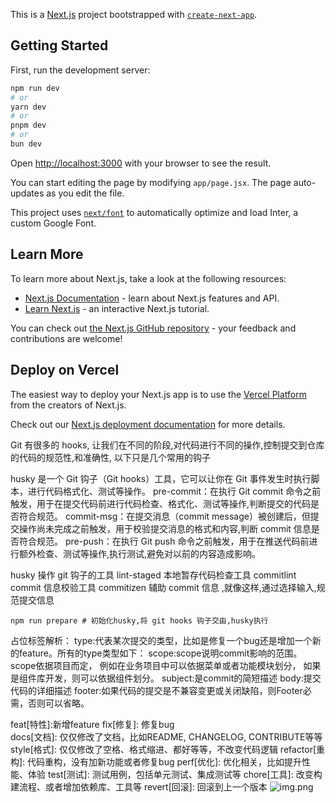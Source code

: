This is a [Next.js](https://nextjs.org/) project bootstrapped with [`create-next-app`](https://github.com/vercel/next.js/tree/canary/packages/create-next-app).

## Getting Started

First, run the development server:

```bash
npm run dev
# or
yarn dev
# or
pnpm dev
# or
bun dev
```

Open [http://localhost:3000](http://localhost:3000) with your browser to see the result.

You can start editing the page by modifying `app/page.jsx`. The page auto-updates as you edit the file.

This project uses [`next/font`](https://nextjs.org/docs/basic-features/font-optimization) to automatically optimize and load Inter, a custom Google Font.

## Learn More

To learn more about Next.js, take a look at the following resources:

- [Next.js Documentation](https://nextjs.org/docs) - learn about Next.js features and API.
- [Learn Next.js](https://nextjs.org/learn) - an interactive Next.js tutorial.

You can check out [the Next.js GitHub repository](https://github.com/vercel/next.js/) - your feedback and contributions are welcome!

## Deploy on Vercel

The easiest way to deploy your Next.js app is to use the [Vercel Platform](https://vercel.com/new?utm_medium=default-template&filter=next.js&utm_source=create-next-app&utm_campaign=create-next-app-readme) from the creators of Next.js.

Check out our [Next.js deployment documentation](https://nextjs.org/docs/deployment) for more details.

Git 有很多的 hooks, 让我们在不同的阶段,对代码进行不同的操作,控制提交到仓库的代码的规范性,和准确性, 以下只是几个常用的钩子

husky 是一个 Git 钩子（Git hooks）工具，它可以让你在 Git 事件发生时执行脚本，进行代码格式化、测试等操作。
pre-commit：在执行 Git commit 命令之前触发，用于在提交代码前进行代码检查、格式化、测试等操作,判断提交的代码是否符合规范。
commit-msg：在提交消息（commit message）被创建后，但提交操作尚未完成之前触发，用于校验提交消息的格式和内容,判断 commit 信息是否符合规范。
pre-push：在执行 Git push 命令之前触发，用于在推送代码前进行额外检查、测试等操作,执行测试,避免对以前的内容造成影响。


husky 操作 git 钩子的工具
lint-staged 本地暂存代码检查工具
commitlint commit 信息校验工具
commitizen 辅助 commit 信息 ,就像这样,通过选择输入,规范提交信息



```npm run prepare # 初始化husky,将 git hooks 钩子交由,husky执行```

占位标签解析：
type:代表某次提交的类型，比如是修复一个bug还是增加一个新的feature。所有的type类型如下：
scope:scope说明commit影响的范围。scope依据项目而定，
例如在业务项目中可以依据菜单或者功能模块划分，
如果是组件库开发，则可以依据组件划分。
subject:是commit的简短描述
body:提交代码的详细描述
footer:如果代码的提交是不兼容变更或关闭缺陷，则Footer必需，否则可以省略。

feat[特性]:新增feature
fix[修复]: 修复bug     
docs[文档]: 仅仅修改了文档，比如README, CHANGELOG, CONTRIBUTE等等
style[格式]: 仅仅修改了空格、格式缩进、都好等等，不改变代码逻辑
refactor[重构]: 代码重构，没有加新功能或者修复bug
perf[优化]: 优化相关，比如提升性能、体验
test[测试]: 测试用例，包括单元测试、集成测试等
chore[工具]: 改变构建流程、或者增加依赖库、工具等
revert[回滚]: 回滚到上一个版本
![img.png](img.png)
